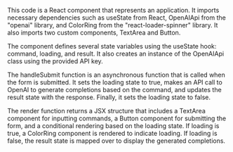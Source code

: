 This code is a React component that represents an application. It imports necessary dependencies such as useState from React, OpenAIApi from the "openai" library, and ColorRing from the "react-loader-spinner" library. It also imports two custom components, TextArea and Button.

The component defines several state variables using the useState hook: command, loading, and result. It also creates an instance of the OpenAIApi class using the provided API key.

The handleSubmit function is an asynchronous function that is called when the form is submitted. It sets the loading state to true, makes an API call to OpenAI to generate completions based on the command, and updates the result state with the response. Finally, it sets the loading state to false.

The render function returns a JSX structure that includes a TextArea component for inputting commands, a Button component for submitting the form, and a conditional rendering based on the loading state. If loading is true, a ColorRing component is rendered to indicate loading. If loading is false, the result state is mapped over to display the generated completions.
